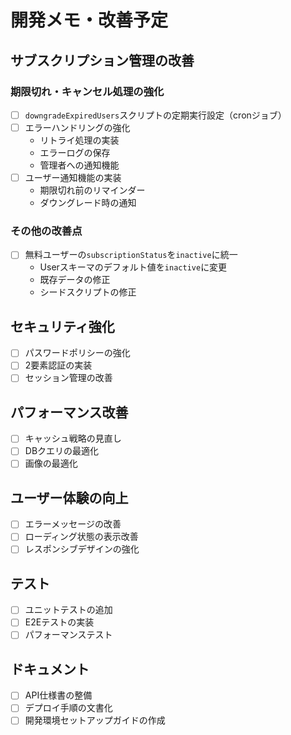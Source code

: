 # 開発メモ・改善予定

## サブスクリプション管理の改善

### 期限切れ・キャンセル処理の強化
- [ ] `downgradeExpiredUsers`スクリプトの定期実行設定（cronジョブ）
- [ ] エラーハンドリングの強化
  - リトライ処理の実装
  - エラーログの保存
  - 管理者への通知機能
- [ ] ユーザー通知機能の実装
  - 期限切れ前のリマインダー
  - ダウングレード時の通知

### その他の改善点
- [ ] 無料ユーザーの`subscriptionStatus`を`inactive`に統一
  - Userスキーマのデフォルト値を`inactive`に変更
  - 既存データの修正
  - シードスクリプトの修正

## セキュリティ強化
- [ ] パスワードポリシーの強化
- [ ] 2要素認証の実装
- [ ] セッション管理の改善

## パフォーマンス改善
- [ ] キャッシュ戦略の見直し
- [ ] DBクエリの最適化
- [ ] 画像の最適化

## ユーザー体験の向上
- [ ] エラーメッセージの改善
- [ ] ローディング状態の表示改善
- [ ] レスポンシブデザインの強化

## テスト
- [ ] ユニットテストの追加
- [ ] E2Eテストの実装
- [ ] パフォーマンステスト

## ドキュメント
- [ ] API仕様書の整備
- [ ] デプロイ手順の文書化
- [ ] 開発環境セットアップガイドの作成 